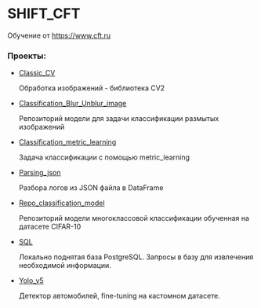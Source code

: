 # SHIFT_CFT
Обучение от https://www.cft.ru

### Проекты: 

- [Classic_CV](https://github.com/volkov-timofey/SHIFT_CFT/tree/main/Classic_CV)
    
    Обработка изображений - библиотека CV2
 - [Classification_Blur_Unblur_image](https://github.com/volkov-timofey/SHIFT_CFT/tree/main/Classification_Blur_Unblur_image)
    
    Репозиторий модели для задачи классификации размытых изображений
 - [Classification_metric_learning](https://github.com/volkov-timofey/SHIFT_CFT/tree/main/Classification_metric_learning)
    
    Задача классификации с помощью metric_learning
 - [Parsing_json](https://github.com/volkov-timofey/SHIFT_CFT/tree/main/Parsing_json)
    
    Разбора логов из JSON файла в DataFrame
 - [Repo_classification_model](https://github.com/volkov-timofey/SHIFT_CFT/tree/main/Repo_classification_model)
    
    Репозиторий модели многоклассовой классификации обученная на датасете CIFAR-10
 - [SQL](https://github.com/volkov-timofey/SHIFT_CFT/tree/main/SQL)
    
    Локально поднятая база PostgreSQL. Запросы в базу для извлечения необходимой информации.
 - [Yolo_v5](https://github.com/volkov-timofey/SHIFT_CFT/tree/main/Yolo_v5)
    
    Детектор автомобилей, fine-tuning на кастомном датасете.
